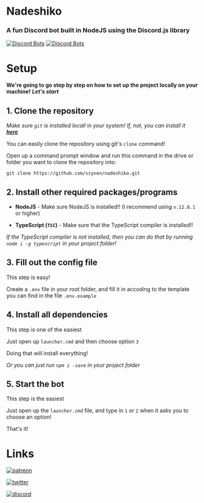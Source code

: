 # Nadeshiko
### A fun Discord bot built in NodeJS using the Discord.js library

[![Discord Bots](https://top.gg/api/widget/status/660428050282053635.svg)](https://top.gg/bot/660428050282053635) [![Discord Bots](https://top.gg/api/widget/servers/660428050282053635.svg)](https://top.gg/bot/660428050282053635)

# Setup
**We're going to go step by step on how to set up the project locally on your machine!**
_**Let's start**_

## 1. Clone the repository
*Make sure `git` is installed locall in your system! If, not, you can install it **[here](https://git-scm.com/downloads)***

You can easily clone the repository using git's `clone` command!

Open up a command prompt window and run this command in the drive or folder you want to clone the repository into:

```git clone https://github.com/szyven/nadeshiko.git```

## 2. Install other required packages/programs

- **NodeJS** - Make sure NodeJS is installed!! (I recommend using `v.12.8.1` or higher)

- **TypeScript (`TSC`)** - Make sure that the TypeScript compiler is installed!!

*If the TypeScript compiler is not installed, then you can do that by running `node i -g typescript` in your project folder!*

## 3. Fill out the config file
This step is easy!

Create a `.env` file in your root folder, and fill it in accoding to the template you can find in the file `.env.example`

## 4. Install all dependencies
This step is one of the easiest

Just open up `launcher.cmd` and then choose option `3`

Doing that will install everything!

*Or you can just run `npm i -save` in your project folder*

## 5. Start the bot
This step is the easiest

Just open up the `launcher.cmd` file, and type in `1` or `2` when it asks you to choose an option!

That's it!

# Links

[![patreon](https://img.shields.io/badge/Patreon-F96854?style=for-the-badge&logo=patreon&logoColor=white)](https://patreon.com/ohniiko)

[![twitter](https://img.shields.io/badge/szyven%20-%231DA1F2.svg?&style=for-the-badge&logo=Twitter&logoColor=white)](https://twitter.com/szyven)

[![discord](https://img.shields.io/badge/Nadeshiko's%20CampsiteE%20-%237289DA.svg?&style=for-the-badge&logo=discord&logoColor=white)](https://discord.gg/h3cqnn2)